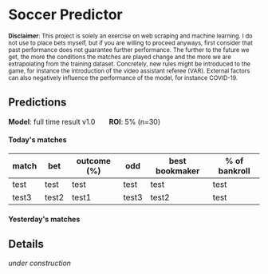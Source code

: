# Soccer Predictor
<sub>__Disclaimer__: This project is solely an exercise on web scraping and machine learning.
I do not use to place bets myself, but if you are willing to proceed anyways, first consider that past performance
does not guarantee further performance. The further to the future we get, the more the conditions the matches are
played change and the more we are extrapolating from the training dataset. Concretely, new rules might be
introduced to the game, for instance the introduction of the video assistant referee (VAR). External factors can also
negatively influence the performance of the model, for instance COVID-19.</sub>

## Predictions
__Model__: full time result v1.0 &nbsp;&nbsp;&nbsp;&nbsp;&nbsp;&nbsp;__ROI__: 5% (n=30)
#### Today's matches
|match|bet|outcome (%)|odd|best bookmaker|% of bankroll|
|---  |---|---        |---|---           |---|
|test|test|test|test|test|test|
|test3|test2|test1|test3|test2|test|

#### Yesterday's matches
    
## Details
_under construction_

